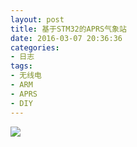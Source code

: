 ```yaml
---
layout: post
title: 基于STM32的APRS气象站
date: 2016-03-07 20:36:36
categories:
- 日志
tags:
- 无线电
- ARM
- APRS
- DIY
---
```





![](http://i1328.photobucket.com/albums/w532/xwlogic/IMG_4498_zps2nzlmuam.jpg)
